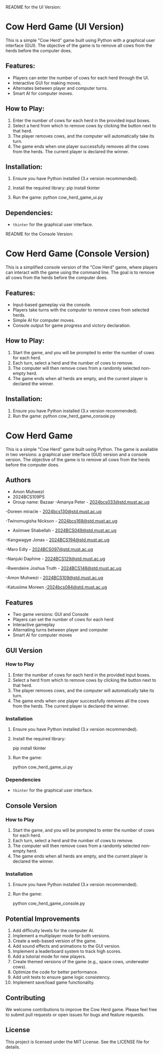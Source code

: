 README for the UI Version:

# Cow Herd Game (UI Version)

This is a simple "Cow Herd" game built using Python with a graphical user interface (GUI). The objective of the game is to remove all cows from the herds before the computer does.

## Features:
- Players can enter the number of cows for each herd through the UI.
- Interactive GUI for making moves.
- Alternates between player and computer turns.
- Smart AI for computer moves.

## How to Play:
1. Enter the number of cows for each herd in the provided input boxes.
2. Select a herd from which to remove cows by clicking the button next to that herd.
3. The player removes cows, and the computer will automatically take its turn.
4. The game ends when one player successfully removes all the cows from the herds. The current player is declared the winner.

## Installation:
1. Ensure you have Python installed (3.x version recommended).
2. Install the required library:
pip install tkinter


3. Run the game:
python cow_herd_game_ui.py


## Dependencies:
- `tkinter` for the graphical user interface.

README for the Console Version:

# Cow Herd Game (Console Version)

This is a simplified console version of the "Cow Herd" game, where players can interact with the game using the command line. The goal is to remove all cows from the herds before the computer does.

## Features:
- Input-based gameplay via the console.
- Players take turns with the computer to remove cows from selected herds.
- Simple AI for computer moves.
- Console output for game progress and victory declaration.

## How to Play:
1. Start the game, and you will be prompted to enter the number of cows for each herd.
2. Each turn, select a herd and the number of cows to remove.
3. The computer will then remove cows from a randomly selected non-empty herd.
4. The game ends when all herds are empty, and the current player is declared the winner.

## Installation:
1. Ensure you have Python installed (3.x version recommended).
2. Run the game:
python cow_herd_game_console.py


# Cow Herd Game

This is a simple "Cow Herd" game built using Python. The game is available in two versions: a graphical user interface (GUI) version and a console version. The objective of the game is to remove all cows from the herds before the computer does.

## Authors

- Amon Muhwezi
- 2024BCS109PS
- Group name: Bazaar
-Amanya Peter - 2024bcs033@std.must.ac.ug

-Doreen miracle - 2024bcs130@std.must.ac.ug

-Twinomugisha Nickson - 2024bcs168@std.must.ac.ug

- Asiimwe Shabellah - 2024BCS049@std.must.ac.ug

-Kangwagye Jonas - 2024BCS194@std.must.ac.ug

-Maro Edly - 2024BCS097@std.must.ac.ug 

-Nanjuki Daphine - 2024BCS129@std.must.ac.ug

-Rwendeire Joshua Truth - 2024BCS148@std.must.ac.ug

-Amon Muhwezi - 2024BCS109@std.must.ac.ug

-Katusiime Moreen -2024bcs084@std.must.ac.ug 

## Features

- Two game versions: GUI and Console
- Players can set the number of cows for each herd
- Interactive gameplay
- Alternating turns between player and computer
- Smart AI for computer moves

## GUI Version

### How to Play

1. Enter the number of cows for each herd in the provided input boxes.
2. Select a herd from which to remove cows by clicking the button next to that herd.
3. The player removes cows, and the computer will automatically take its turn.
4. The game ends when one player successfully removes all the cows from the herds. The current player is declared the winner.

### Installation

1. Ensure you have Python installed (3.x version recommended).
2. Install the required library:
   
   pip install tkinter
   
3. Run the game:
   
   python cow_herd_game_ui.py
   

### Dependencies

- `tkinter` for the graphical user interface.

## Console Version

### How to Play

1. Start the game, and you will be prompted to enter the number of cows for each herd.
2. Each turn, select a herd and the number of cows to remove.
3. The computer will then remove cows from a randomly selected non-empty herd.
4. The game ends when all herds are empty, and the current player is declared the winner.

### Installation

1. Ensure you have Python installed (3.x version recommended).
2. Run the game:
   
   python cow_herd_game_console.py
   

## Potential Improvements

1. Add difficulty levels for the computer AI.
2. Implement a multiplayer mode for both versions.
3. Create a web-based version of the game.
4. Add sound effects and animations to the GUI version.
5. Implement a leaderboard system to track high scores.
6. Add a tutorial mode for new players.
7. Create themed versions of the game (e.g., space cows, underwater cows).
8. Optimize the code for better performance.
9. Add unit tests to ensure game logic consistency.
10. Implement save/load game functionality.

## Contributing

We welcome contributions to improve the Cow Herd game. Please feel free to submit pull requests or open issues for bugs and feature requests.

## License

This project is licensed under the MIT License. See the LICENSE file for details.
